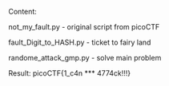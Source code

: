 Content:

not_my_fault.py 		- original script from picoCTF

fault_Digit_to_HASH.py 	- ticket to fairy land

randome_attack_gmp.py 	- solve main problem



Result: picoCTF{1_c4n *** 4774ck!!!}
